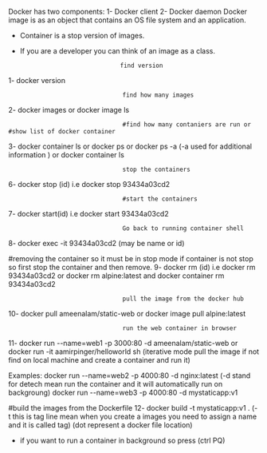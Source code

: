 Docker has two components:
1- Docker client
2- Docker daemon
Docker image is as an object that contains an OS file system and an application.

*	Container is a stop version of images.
*	If you are a developer you can think of an image as a class.

									find version
1- docker version

									find how many images 
2- docker images or docker image ls

									#find how many contaniers are run or  #show list of docker container
3- docker container ls or docker ps or docker ps -a (-a used for additional information )
   			or
   docker container ls

									stop the containers
6- docker stop (id) i.e docker stop 93434a03cd2

									#start the containers
7- docker start(id) i.e docker start 93434a03cd2


									Go back to running container shell
8- docker exec -it 93434a03cd2 (may be name or id)

#removing the container so it must be in stop mode if container is not stop so first stop the container and then remove.
9- docker rm (id) i.e docker rm 93434a03cd2
			or
   docker rm alpine:latest
			and
   docker container rm 93434a03cd2

									pull the image from the docker hub
10- docker pull ameenalam/static-web
			or
   docker image pull alpine:latest	

									run the web container in browser
11- docker run --name=web1 -p 3000:80 -d ameenalam/static-web
			or
    docker run -it aamirpinger/helloworld sh (iterative mode pull the image if not find on local machine and create a container and run it)

Examples:
docker run --name=web2 -p 4000:80 -d nginx:latest (-d stand for detech mean run the container and it will automatically run on backgroung)
docker run --name=web3 -p 4000:80 -d mystaticapp:v1

#build the images from the Dockerfile
12- docker build -t mystaticapp:v1 .
(-t this is tag line mean when you create a images you need to assign a name and it is called tag)
(dot represent a docker file location)


*	if you want to run a container in background so press (ctrl PQ)
